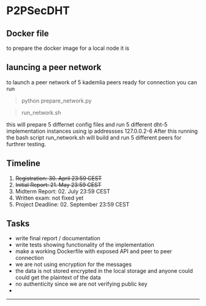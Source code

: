 # P2PSecDHT

##  Docker file 

to prepare the docker image for a local node it is    


## launcing a peer network
to launch a peer network of 5 kademlia peers ready for connection you can run
> python prepare_network.py

> run_network.sh

this will prepare 5 differnet config files and run 5 different dht-5 implementation instances using ip addressses 127.0.0.2-6
After this running the bash script run_network.sh will build and run 5 different peers for furthrer testing. 
## Timeline 
1. <del>Registration: 30. April 23:59 CEST</del>
2. <del>Initial Report: 21. May 23:59 CEST</del>
3. Midterm Report: 02. July 23:59 CEST
4. Written exam: not fixed yet
5. Project Deadline: 02. September 23:59 CEST

## Tasks 
- write final report / documentation
- write tests showing functionality of the implementation
- make a working Dockerfile with exposed API and peer to peer connection
- we are not using encryption for the messages
- ⁠the data is not stored encrypted in the local storage and anyone could could get the plaintext of the data
- ⁠no authenticity since we are not verifying public key
- 
***
